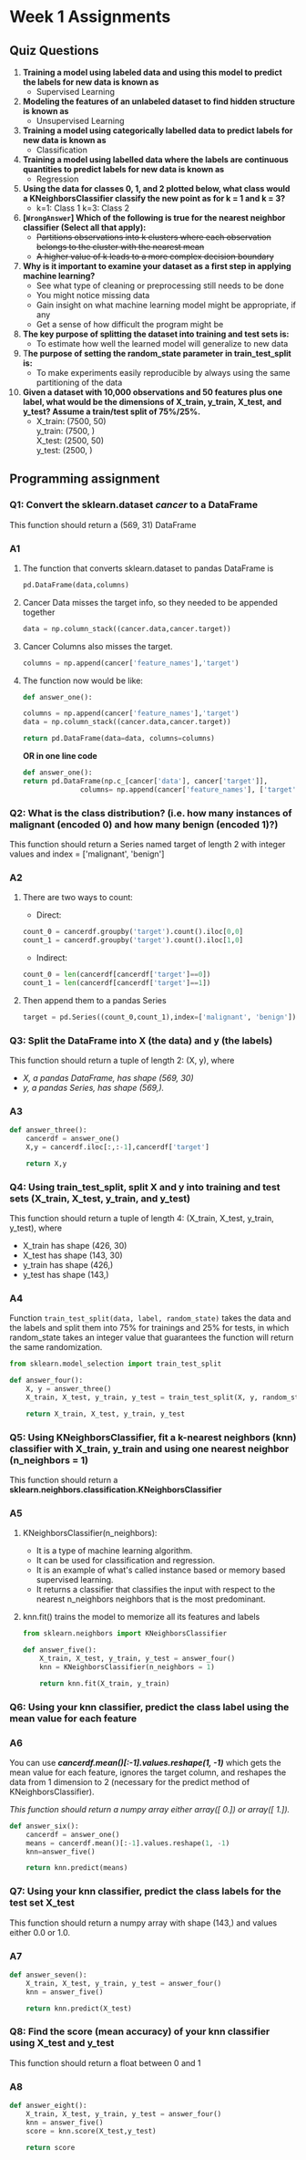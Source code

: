 # Week 1 Assignments

## Quiz Questions

1. **Training a model using labeled data and using this model to predict the labels for new data is known as**
    * Supervised Learning
2. **Modeling the features of an unlabeled dataset to find hidden structure is known as**
    * Unsupervised Learning
3. **Training a model using categorically labelled data to predict labels for new data is known as**
    * Classification
4. **Training a model using labelled data where the labels are continuous quantities to predict labels for new data is known as**
    * Regression
5. **Using the data for classes 0, 1, and 2 plotted below, what class would a KNeighborsClassifier classify the new point as for k = 1 and k = 3?**
    * k=1: Class 1 k=3: Class 2
6. **[`WrongAnswer`] Which of the following is true for the nearest neighbor classifier (Select all that apply):**
    * ~~Partitions observations into k clusters where each observation belongs to the cluster with the nearest mean~~
    * ~~A higher value of k leads to a more complex decision boundary~~
7. **Why is it important to examine your dataset as a first step in applying machine learning?**
    * See what type of cleaning or preprocessing still needs to be done
    * You might notice missing data
    * Gain insight on what machine learning model might be appropriate, if any
    * Get a sense of how difficult the program might be
8. **The key purpose of splitting the dataset into training and test sets is:**
    * To estimate how well the learned model will generalize to new data
9. T**he purpose of setting the random_state parameter in train_test_split is:**
    * To make experiments easily reproducible by always using the same partitioning of the data
10. **Given a dataset with 10,000 observations and 50 features plus one label, what would be the dimensions of X_train, y_train, X_test, and y_test? Assume a train/test split of 75%/25%.**
    * X_train: (7500, 50)  
    y_train: (7500, )  
    X_test: (2500, 50)  
    y_test: (2500, )

## Programming assignment

### Q1: Convert the sklearn.dataset *cancer* to a DataFrame

This function should return a (569, 31) DataFrame

### A1

1. The function that converts sklearn.dataset to pandas     DataFrame is

    ```python
    pd.DataFrame(data,columns)
    ```

2. Cancer Data misses the target info, so they needed to be appended together

    ```python
    data = np.column_stack((cancer.data,cancer.target))
    ```

3. Cancer Columns also misses the target.

    ```python
    columns = np.append(cancer['feature_names'],'target')
    ```

4. The function now would be like:

    ```python
    def answer_one():

    columns = np.append(cancer['feature_names'],'target')
    data = np.column_stack((cancer.data,cancer.target))

    return pd.DataFrame(data=data, columns=columns)
    ```

    **OR in one line code**

    ```python
    def answer_one():
    return pd.DataFrame(np.c_[cancer['data'], cancer['target']],
                  columns= np.append(cancer['feature_names'], ['target']))
    ```

### Q2: What is the class distribution? (i.e. how many instances of malignant (encoded 0) and how many benign (encoded 1)?)

This function should return a Series named target of length 2 with integer values and index = ['malignant', 'benign']

### A2

1. There are two ways to count:
    * Direct:

    ```Python
    count_0 = cancerdf.groupby('target').count().iloc[0,0]
    count_1 = cancerdf.groupby('target').count().iloc[1,0]
    ```

    * Indirect:

    ```Python
    count_0 = len(cancerdf[cancerdf['target']==0])
    count_1 = len(cancerdf[cancerdf['target']==1])
    ```

2. Then append them to a pandas Series

    ```Python
    target = pd.Series((count_0,count_1),index=['malignant', 'benign'])
    ```

### Q3: Split the DataFrame into X (the data) and y (the labels)

This function should return a tuple of length 2: (X, y), where

* *X, a pandas DataFrame, has shape (569, 30)*
* *y, a pandas Series, has shape (569,).*

### A3

```python
def answer_three():
    cancerdf = answer_one()
    X,y = cancerdf.iloc[:,:-1],cancerdf['target']

    return X,y
```

### Q4: Using train_test_split, split X and y into training and test sets (X_train, X_test, y_train, and y_test)

This function should return a tuple of length 4: (X_train, X_test, y_train, y_test), where

* X_train has shape (426, 30)
* X_test has shape (143, 30)
* y_train has shape (426,)
* y_test has shape (143,)

### A4

Function `train_test_split(data, label, random_state)` takes the data and the labels and split them into 75% for trainings and 25% for tests, in which random_state takes an integer value that guarantees the function will return the same randomization.

```python
from sklearn.model_selection import train_test_split

def answer_four():
    X, y = answer_three()
    X_train, X_test, y_train, y_test = train_test_split(X, y, random_state=0)

    return X_train, X_test, y_train, y_test
```

### Q5: Using KNeighborsClassifier, fit a k-nearest neighbors (knn) classifier with X_train, y_train and using one nearest neighbor (n_neighbors = 1)

This function should return a **sklearn.neighbors.classification.KNeighborsClassifier**

### A5

1. KNeighborsClassifier(n_neighbors):  
    * It is a type of machine learning algorithm.
    * It can be used for classification and regression.
    * It is an example of what's called instance based or memory based supervised learning.
    * It returns a classifier that classifies the input with respect to the nearest n_neighbors neighbors that is the most predominant.
2. knn.fit() trains the model to memorize all its features and labels

    ```python
    from sklearn.neighbors import KNeighborsClassifier

    def answer_five():
        X_train, X_test, y_train, y_test = answer_four()
        knn = KNeighborsClassifier(n_neighbors = 1)

        return knn.fit(X_train, y_train)
    ```

### Q6: Using your knn classifier, predict the class label using the mean value for each feature

### A6

You can use ***cancerdf.mean()[:-1].values.reshape(1, -1)*** which gets the mean value for each feature, ignores the target column, and reshapes the data from 1 dimension to 2 (necessary for the predict method of KNeighborsClassifier).

*This function should return a numpy array either array([ 0.]) or array([ 1.]).*

```python
def answer_six():
    cancerdf = answer_one()
    means = cancerdf.mean()[:-1].values.reshape(1, -1)
    knn=answer_five()

    return knn.predict(means)
```

### Q7: Using your knn classifier, predict the class labels for the test set X_test

This function should return a numpy array with shape (143,) and values either 0.0 or 1.0.

### A7

```python
def answer_seven():
    X_train, X_test, y_train, y_test = answer_four()
    knn = answer_five()

    return knn.predict(X_test)
```

### Q8: Find the score (mean accuracy) of your knn classifier using X_test and y_test

This function should return a float between 0 and 1

### A8

```python
def answer_eight():
    X_train, X_test, y_train, y_test = answer_four()
    knn = answer_five()
    score = knn.score(X_test,y_test)

    return score
```
